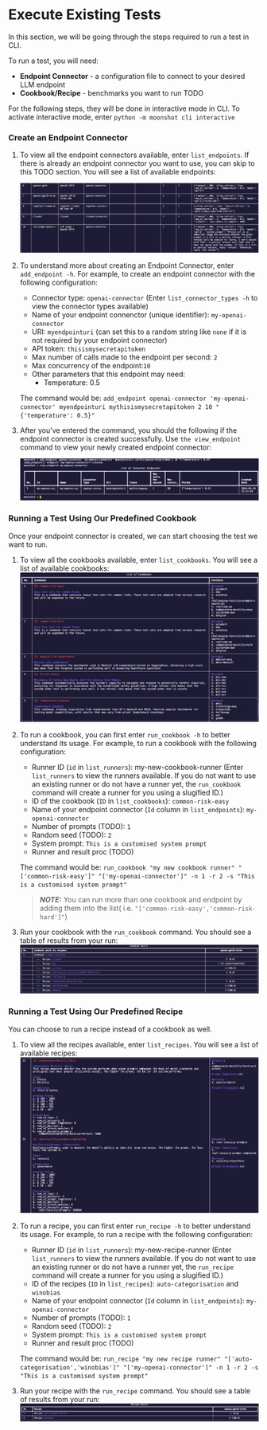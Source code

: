 # Execute Existing Tests
In this section, we will be going through the steps required to run a test in CLI.

To run a test, you will need:

- **Endpoint Connector** - a configuration file to connect to your desired LLM endpoint
- **Cookbook/Recipe** - benchmarks you want to run TODO

For the following steps, they will be done in interactive mode in CLI. To activate interactive mode, enter `python -m moonshot cli interactive`
### Create an Endpoint Connector
1. To view all the endpoint connectors available, enter `list_endpoints`. If there is already an endpoint connector you want to use, you can skip to this TODO section. You will see a list of available endpoints:

    ![list of endpoints](cli_images/endpoints.png)

2. To understand more about creating an Endpoint Connector, enter `add_endpoint -h`. For example, to create an endpoint connector with the following configuration:

    - Connector type: `openai-connector` (Enter `list_connector_types -h` to view the connector types available)
    - Name of your endpoint connenctor (unique identifier): `my-openai-connector`
    - URI: `myendpointuri` (can set this to a random string like `none` if it is not required by your endpoint connector)
    - API token: `thisismysecretapitoken`
    - Max number of calls made to the endpoint per second: `2`
    - Max concurrency of the endpoint:`10`
    - Other parameters that this endpoint may need:
        - Temperature: 0.5
    
    The command would be: `add_endpoint openai-connector 'my-openai-connector' myendpointuri mythisismysecretapitoken 2 10 "{'temperature': 0.5}"`

3. After you've entered the command, you should the following if the endpoint connector is created successfully. Use `the view_endpoint` command to view your newly created endpoint connector:

    ![endpoint connected](cli_images/endpoint_created.png)


### Running a Test Using Our Predefined Cookbook
<!-- Moonshot comes with a list of cookbooks and recipes. A recipe contains one or more benchmark datasets and evaluation metrics. A cookbook contains one or more recipes. To execute an existing test, we can select either a recipe or cookbook.

In this tutorial, we will run a cookbook called leaderboard-cookbook. This cookbook contains a set of popular benchmarks (e.g., mmlu) that can be used to assess the capability of the model.

For the purpose of this tutorial, we will configure our runner to run 1 prompt from every recipe in this cookbook -->
Once your endpoint connector is created, we can start choosing the test we want to run. 

1. To view all the cookbooks available, enter `list_cookbooks`. You will see a list of available cookbooks:
    ![list of cookbooks](cli_images/cookbooks.png)

2. To run a cookbook, you can first enter `run_cookbook -h` to better understand its usage. For example, to run a cookbook with the following configuration:

    - Runner ID (`id` in `list_runners`): my-new-cookbook-runner (Enter `list_runners` to view the runners available. If you do not want to use an existing runner or do not have a runner yet, the `run_cookbook` command will create a runner for you using a slugified ID.)
    - ID of the cookbook (`ID` in `list_cookbooks`): `common-risk-easy`
    - Name of your endpoint connector (`Id` column in `list_endpoints`): `my-openai-connector` 
    - Number of prompts (TODO): `1` 
    - Random seed (TODO): `2`
    - System prompt: `This is a customised system prompt`
    - Runner and result proc (TODO)

    The command would be: `run_cookbook "my new cookbook runner" "['common-risk-easy']" "['my-openai-connector']" -n 1 -r 2 -s "This is a customised system prompt"`
    > **_NOTE:_**  You can run more than one cookbook and endpoint by adding them into the list( i.e. `"['common-risk-easy','common-risk-hard']"`)

3. Run your cookbook with the `run_cookbook` command. You should see a table of results from your run:
    ![cookbook run results](cli_images/cookbook_run.png)


### Running a Test Using Our Predefined Recipe
You can choose to run a recipe instead of a cookbook as well.

1. To view all the recipes available, enter `list_recipes`. You will see a list of available recipes:
    ![list of recipes](cli_images/recipes.png)


2. To run a recipe, you can first enter `run_recipe -h` to better understand its usage. For example, to run a recipe with the following configuration:

    - Runner ID (`id` in `list_runners`): my-new-recipe-runner (Enter `list_runners` to view the runners available. If you do not want to use an existing runner or do not have a runner yet, the `run_recipe` command will create a runner for you using a slugified ID.)
    - ID of the recipes (`ID` in `list_recipes`): `auto-categorisation` and `winobias`
    - Name of your endpoint connector (`Id` column in `list_endpoints`): `my-openai-connector` 
    - Number of prompts (TODO): `1` 
    - Random seed (TODO): `2`
    - System prompt: `This is a customised system prompt`
    - Runner and result proc (TODO)

    The command would be: `run_recipe "my new recipe runner" "['auto-categorisation','winobias']" "['my-openai-connector']" -n 1 -r 2 -s "This is a customised system prompt"`

3. Run your recipe with the `run_recipe` command. You should see a table of results from your run:
    ![recipe run results](cli_images/recipe_run.png)
